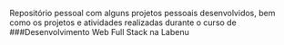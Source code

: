 Repositório pessoal com alguns projetos pessoais desenvolvidos, bem como os projetos e atividades realizadas durante o curso de ###Desenvolvimento Web Full Stack na Labenu 
